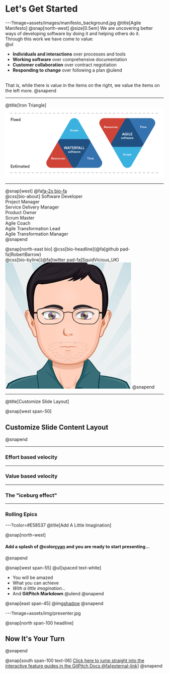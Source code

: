 # Let's Get Started

---?image=assets/images/manifesto_background.jpg
@title[Agile Manifesto]
@snap[north-west]
@size[0.5em] 
We are uncovering better ways of developing 
software by doing it and helping others do it.
<br>
Through this work we have come to value:
<br>
@ul[](false)
- **Individuals and interactions** over processes and tools
- **Working software** over comprehensive documentation
- **Customer collaboration** over contract negotiation
- **Responding to change** over following a plan
@ulend
<br>
That is, while there is value in the items on
the right, we value the items on the left more.
@snapend

---
@title[Iron Triangle]
![](assets/images/waterfall-v-agile-iron-triangle-v03.png)

---
@snap[west]
@fa[fa-2x bio-fa](Agile/Lean)
<br>
@css[bio-about]
Software Developer<br>
Project Manager<br>
Service Delivery Manager<br>
Product Owner<br>
Scrum Master<br>
Agile Coach<br>
Agile Transformation Lead<br>
Agile Transformation Manager<br>
@snapend

@snap[north-east bio]
@css[bio-headline](@fa[github pad-fa]RobertBarrow)
<br>
@css[bio-byline](@fa[twitter pad-fa]SquidVicious_UK)
<br>
![](assets/images/myAvatar.png)
@snapend

---
@title[Customize Slide Layout]

@snap[west span-50]
## Customize Slide Content Layout
@snapend

---
### Effort based velocity 
<canvas data-chart="line">
<!-- 
{
 "data": {
  "labels": ["Sprint 0","Sprint 1"," Sprint 2","Sprint 3","Sprint 4","Sprint 5","Sprint 6","Sprint 7","Sprint 8","Sprint 9","Sprint 10"],
  "datasets": [
   {
    "data":[0,29.5,40,45,48.2,49.83,51.14,52.25,52.88,53.6,54.09],
    "label":"Average Velocity","backgroundColor":"rgba(220,120,120,.8)",
    "fill": false
   },
   {
    "data":[0,59,60,60,60.25,59.8,59.67,59.83,59.33,59.33,59],
    "label":"Rolling Average","backgroundColor":"rgba(120,120,120,.8)",
    "fill": false
   },
   {
    "data":[0,59,61,60,61,58,59,60,58,60,59],
    "label":"Story points","backgroundColor":"rgba(20,220,220,.8)",
    "fill": true
   }
  ]
 }, 
 "options": { "responsive": "true" }
}
-->
</canvas>

---
### Value based velocity
<canvas data-chart="line">
<!-- 
{
 "data": {
  "labels": ["Sprint 0","Sprint 1"," Sprint 2","Sprint 3","Sprint 4","Sprint 5","Sprint 6","Sprint 7","Sprint 8","Sprint 9","Sprint 10"],
  "datasets": [
   {
    "data":[0,8,58,60,61,56,47,30,20,10,5],
    "label":"Epic A","backgroundColor":"rgba(220,120,120,.8)"
   }
  ]
 }, 
 "options": { "responsive": "true" }
}
-->
</canvas>

---
### The "iceburg effect"
<canvas data-chart="line">
<!-- 
{
 "data": {
  "labels": ["Sprint 0","Sprint 1"," Sprint 2","Sprint 3","Sprint 4","Sprint 5","Sprint 6","Sprint 7","Sprint 8","Sprint 9","Sprint 10"],
  "datasets": [
   {
    "data":[0, 8,58,60,61,56,47,30,20,10, 5],
    "label":"Epic A","backgroundColor":"rgba(220,120,120,.8)"
   },
   {
    "data":[0,59,61,60,61,58,59,60,58,60,59],
    "label":"Story points","backgroundColor":"rgba(20,220,220,.8)"
   }
  ]
 }, 
 "options": { "responsive": "true" }
}
-->
</canvas>

---
### Rolling Epics
<canvas data-chart="line">
<!-- 
{
 "data": {
  "labels": ["Sprint 0","Sprint 1"," Sprint 2","Sprint 3","Sprint 4","Sprint 5","Sprint 6","Sprint 7","Sprint 8","Sprint 9","Sprint 10"],
  "datasets": [
   {
    "data":[0, 0, 0, 0, 0, 0, 8,57,58,60,59],
    "label":"Epic B","backgroundColor":"rgba(220,120,120,.8)"
   },
   {
    "data":[0, 8,58,60,61,56,47, 3, 0, 0, 0],
    "label":"Epic A","backgroundColor":"rgba(120,120,120,.8)"
   },
   {
    "data":[0,59,61,60,61,58,59,60,58,60,59],
    "label":"Story points","backgroundColor":"rgba(20,220,220,.8)"
   }
  ]
 }, 
 "options": { "responsive": "true" }
}
-->
</canvas>

---?color=#E58537
@title[Add A Little Imagination]

@snap[north-west]
#### Add a splash of @color[cyan](**color**) and you are ready to start presenting...
@snapend

@snap[west span-55]
@ul[spaced text-white]
- You will be amazed
- What you can achieve
- *With a little imagination...*
- And **GitPitch Markdown**
@ulend
@snapend

@snap[east span-45]
@img[shadow](assets/img/conference.png)
@snapend

---?image=assets/img/presenter.jpg

@snap[north span-100 headline]
## Now It's Your Turn
@snapend

@snap[south span-100 text-06]
[Click here to jump straight into the interactive feature guides in the GitPitch Docs @fa[external-link]](https://gitpitch.com/docs/getting-started/tutorial/)
@snapend
